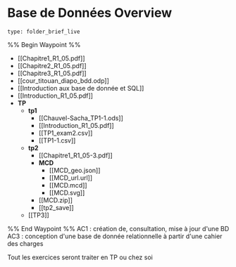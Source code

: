 # Base de Données Overview
 
```ccard
type: folder_brief_live
```
 
%% Begin Waypoint %%
- [[Chapitre1_R1_05.pdf]]
- [[Chapitre2_R1_05.pdf]]
- [[Chapitre3_R1_05.pdf]]
- [[cour_titouan_diapo_bdd.odp]]
- [[Introduction aux base de donnée et SQL]]
- [[Introduction_R1_05.pdf]]
- **TP**
	- **tp1**
		- [[Chauvel-Sacha_TP1-1.ods]]
		- [[Introduction_R1_05.pdf]]
		- [[TP1_exam2.csv]]
		- [[TP1-1.csv]]
	- **tp2**
		- [[Chapitre1_R1_05-3.pdf]]
		- **MCD**
			- [[MCD_geo.json]]
			- [[MCD_url.url]]
			- [[MCD.mcd]]
			- [[MCD.svg]]
		- [[MCD.zip]]
		- [[tp2_save]]
	- [[TP3]]

%% End Waypoint %%
AC1 : création de, consultation, mise à jour d'une BD
AC3 : conception d'une base de donnée relationnelle à partir d'une cahier des charges

Tout les exercices seront traiter en TP ou chez soi